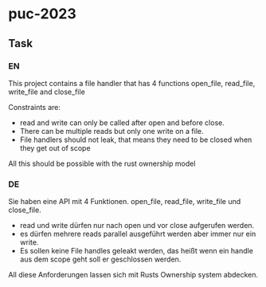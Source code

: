 # puc-2023

## Task
### EN
This project contains a file handler that has 4 functions open_file, read_file, write_file and close_file

Constraints are:
- read and write can only be called after open and before close.
- There can be multiple reads but only one write on a file.
- File handlers should not leak, that means they need to be closed when they get out of scope

All this should be possible with the rust ownership model

### DE
Sie haben eine API mit 4 Funktionen. open_file, read_file, write_file und close_file.

- read und write dürfen nur nach open und vor close aufgerufen werden.
- es dürfen mehrere reads parallel ausgeführt werden aber immer nur ein write.
- Es sollen keine File handles geleakt werden, das heißt wenn ein handle aus dem scope geht soll er geschlossen werden.

All diese Anforderungen lassen sich mit Rusts Ownership system abdecken. 
